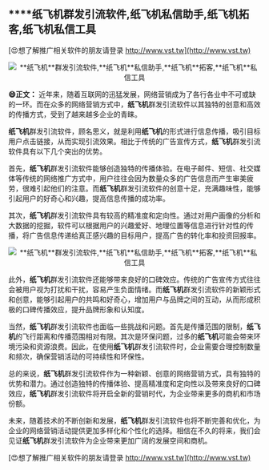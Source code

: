 ## ****纸飞机**群发引流软件,**纸飞机**私信助手,**纸飞机**拓客,**纸飞机**私信工具**

[😍想了解推广相关软件的朋友请登录 http://www.vst.tw](http://www.vst.tw)

 <center><img src="https://vst.tw/MP4/tuiguang/png/7.png" alt="**纸飞机**群发引流软件,**纸飞机**私信助手,**纸飞机**拓客,**纸飞机**私信工具"></center>

**😄正文：**
近年来，随着互联网的迅猛发展，网络营销成为了各行各业中不可或缺的一环。而在众多的网络营销方式中，**纸飞机**群发引流软件以其独特的创意和高效的传播方式，受到了越来越多企业的青睐。

**纸飞机**群发引流软件，顾名思义，就是利用**纸飞机**的形式进行信息传播，吸引目标用户点击链接，从而实现引流效果。相比于传统的广告宣传方式，**纸飞机**群发引流软件具有以下几个突出的优势。

首先，**纸飞机**群发引流软件能够创造独特的传播体验。在电子邮件、短信、社交媒体等传统的网络推广方式中，用户往往会因为数量众多的广告信息而产生审美疲劳，很难引起他们的注意。而**纸飞机**群发引流软件的创意十足，充满趣味性，能够引起用户的好奇心和兴趣，提高信息传播的成功率。

其次，**纸飞机**群发引流软件具有较高的精准度和定向性。通过对用户画像的分析和大数据的挖掘，软件可以根据用户的兴趣爱好、地理位置等信息进行针对性的传播，将广告信息传递给真正感兴趣的目标用户，提高广告的转化率和投资回报率。

 <center><img src="https://vst.tw/MP4/tuiguang/png/7.png" alt="**纸飞机**群发引流软件,**纸飞机**私信助手,**纸飞机**拓客,**纸飞机**私信工具"></center>

此外，**纸飞机**群发引流软件还能够带来良好的口碑效应。传统的广告宣传方式往往会被用户视为打扰和干扰，容易产生负面情绪。而**纸飞机**群发引流软件的新颖形式和创意，能够引起用户的共鸣和好奇心，增加用户与品牌之间的互动，从而形成积极的口碑传播效应，提升品牌形象和认知度。

当然，**纸飞机**群发引流软件也面临一些挑战和问题。首先是传播范围的限制，**纸飞机**的飞行距离和传播范围相对有限。其次是环保问题，过多的**纸飞机**可能会带来环境污染和资源浪费。因此，在使用**纸飞机**群发引流软件时，企业需要合理控制数量和频次，确保营销活动的可持续性和环保性。

总的来说，**纸飞机**群发引流软件作为一种新颖、创意的网络营销方式，具有独特的优势和潜力。通过创造独特的传播体验、提高精准度和定向性以及带来良好的口碑效应，**纸飞机**群发引流软件将开启全新的营销时代，为企业带来更多的商机和市场份额。

未来，随着技术的不断创新和发展，**纸飞机**群发引流软件也将不断完善和优化，为企业的网络营销活动提供更加多样化和个性化的选择。相信在不久的将来，我们会见证**纸飞机**群发引流软件为企业带来更加广阔的发展空间和商机。

[😍想了解推广相关软件的朋友请登录 http://www.vst.tw](http://www.vst.tw)



